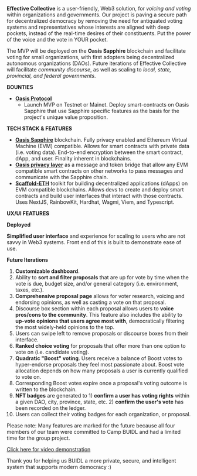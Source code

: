 **Effective Collective** is a user-friendly, Web3 solution, for _voicing and voting_ within organizations and governments. Our project is paving a secure path for decentralized democracy by removing the need for antiquated voting systems and representatives whose interests are aligned with deep pockets, instead of the real-time desires of their constituents. Put the power of the voice and the vote in YOUR pocket.

The MVP will be deployed on the **Oasis Sapphire** blockchain and facilitate voting for small organizations, with first adopters being decentralized autonomous organizations (DAOs). Future iterations of Effective Collective will facilitate _community discourse_, as well as scaling to _local, state, provincial, and federal governments_.

**BOUNTIES**

- [**Oasis Protocol**](https://ethdenver2024.devfolio.co/prizes?partner=Oasis+Protocol)
  - Launch MVP on Testnet or Mainet. Deploy smart-contracts on Oasis Sapphire that use Sapphire specific features as the basis for the project's unique value proposition.

**TECH STACK & FEATURES**

- [**Oasis Sapphire**](https://github.com/oasisprotocol/sapphire-paratime) blockchain. Fully privacy enabled and Ethereum Virtual Machine (EVM) compatible. Allows for smart contracts with private data (i.e. voting data). End-to-end encryption between the smart contract, dApp, and user. Finality inherent in blockchains.
- [**Oasis privacy layer**](https://github.com/oasisprotocol/sapphire-paratime) as a message and token bridge that allow any EVM compatible smart contracts on other networks to pass messages and communicate with the Sapphire chain.
- [**Scaffold-ETH**](https://github.com/scaffold-eth/scaffold-eth-2) toolkit for building decentralized applications (dApps) on EVM compatible blockchains. Allows devs to create and deploy smart contracts and build user interfaces that interact with those contracts. Uses NextJS, RainbowKit, Hardhat, Wagmi, Viem, and Typescript.

**UX/UI FEATURES**

**Deployed**

**Simplified user interface** and experience for scaling to users who are not savvy in Web3 systems. Front end of this is built to demonstrate ease of use.

**Future Iterations**

1. **Customizable dashboard**.
2. Ability to **sort and filter proposals** that are up for vote by time when the vote is due, budget size, and/or general category (i.e. environment, taxes, etc.).
3. **Comprehensive proposal page** allows for voter research, voicing and endorsing opinions, as well as casting a vote on that proposal.
4. Discourse box section within each proposal allows users to **voice pros/cons to the community**. This feature also includes the ability to **up-vote opinions that users agree most with**, democratically filtering the most widely-held opinions to the top.
5. Users can swipe left to remove proposals or discourse boxes from their interface.
6. **Ranked choice voting** for proposals that offer more than one option to vote on (i.e. candidate voting).
7. **Quadratic "Boost" voting**. Users receive a balance of Boost votes to hyper-endorse proposals they feel most passionate about. Boost vote allocation depends on how many proposals a user is currently qualified to vote on.
8. Corresponding Boost votes expire once a proposal's voting outcome is written to the blockchain.
9. **NFT badges** are generated to 1) **confirm a user has voting rights** within a given DAO, city, province, state, etc. 2) **confirm the user's vote** has been recorded on the ledger.
10. Users can collect their voting badges for each organization, or proposal.

Please note: Many features are marked for the future because all four members of our team were committed to Camp BUIDL and had a limited time for the group project.

[Click here for video demonstration](https://www.loom.com/share/8838e13703a84574bbe1c60c318e6b65?sid=0715f7f4-d117-41e6-8301-9b2c498935d4)

Thank you for helping us BUIDL a more private, secure, and intelligent system that supports modern democracy :)
